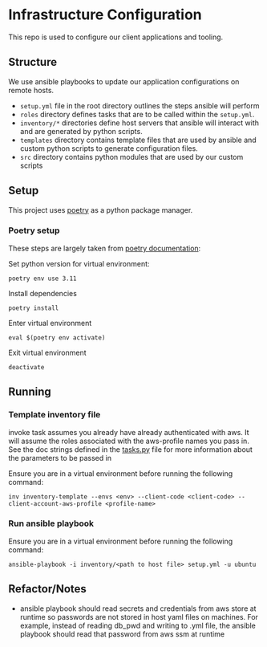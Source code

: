 # Infrastructure Configuration

This repo is used to configure our client applications and tooling. 

## Structure

We use ansible playbooks to update our application configurations on remote hosts. 

- `setup.yml` file in the root directory outlines the steps ansible will perform 
- `roles` directory defines tasks that are to be called within the `setup.yml`. 
- `inventory/*` directories define host servers that ansible will interact with and are generated by python scripts.
- `templates` directory contains template files that are used by ansible and custom python scripts to generate configuration files.
- `src` directory contains python modules that are used by our custom scripts

## Setup 

This project uses [poetry](https://python-poetry.org/) as a python package manager.

### Poetry setup

These steps are largely taken from [poetry documentation](https://python-poetry.org/docs/managing-environments/):

Set python version for virtual environment:
```
poetry env use 3.11
```

Install dependencies
```
poetry install 
```

Enter virtual environment
```
eval $(poetry env activate)
```

Exit virtual environment
```
deactivate
```

## Running 

### Template inventory file

invoke task assumes you already have already authenticated with aws. It will assume the roles associated with the aws-profile names you pass in. See the doc strings defined in the [tasks.py](tasks.py) file for more information about the parameters to be passed in

Ensure you are in a virtual environment before running the following command:

```
inv inventory-template --envs <env> --client-code <client-code> --client-account-aws-profile <profile-name>
```

### Run ansible playbook
Ensure you are in a virtual environment before running the following command:

```
ansible-playbook -i inventory/<path to host file> setup.yml -u ubuntu
```

## Refactor/Notes

- ansible playbook should read secrets and credentials from aws store at runtime so passwords are not stored in host yaml files on machines. For example, instead of reading db_pwd and writing to .yml file, the ansible playbook should read that password from aws ssm at runtime